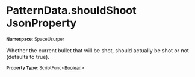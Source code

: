 # PatternData.shouldShoot JsonProperty

<small>**Namespace**: SpaceUsurper</small>

Whether the current bullet that will be shot, should actually be shot or not (defaults to true).

<small>**Property Type**: ScriptFunc&lt;[Boolean](https://docs.microsoft.com/en-us/dotnet/api/system.boolean?view=netframework-4.5)&gt;</small>

